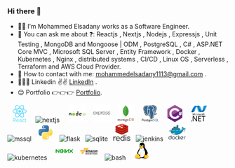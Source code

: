 ### Hi there 👋

- 🧑‍🦰 I’m Mohammed Elsadany works as a Software Engineer.
- 💬 You can ask me about ❓: Reactjs , Nextjs , Nodejs , Expressjs , Unit Testing , MongoDB and Mongoose | ODM , PostgreSQL , C# , ASP.NET Core MVC , Microsoft SQL Server , Entity Framework , Docker , Kubernetes , Nginx , distributed systems , CI/CD , Linux OS , Serverless , Terraform and AWS Cloud Provider.
- 📧 How to contact with  me: mohammedelsadany1113@gmail.com .
- 👨🏻‍🎓 Linkedin  ✌️✌️   [LinkedIn](https://www.linkedin.com/in/mohamed-elsadany-5ab427203) .
- 😊 Portfolio 👉👉👉 [Portfolio](https://elsadany.herokuapp.com).
 
 &nbsp;&nbsp;<img src="https://raw.githubusercontent.com/devicons/devicon/master/icons/react/react-original-wordmark.svg" alt="react"
    width="40" height="40" />&nbsp;&nbsp;&nbsp;&nbsp;<img src="https://cdn.worldvectorlogo.com/logos/nextjs-2.svg" alt="nextjs" width="40" height="40" />&nbsp;&nbsp;&nbsp;&nbsp;&nbsp;<img src="https://raw.githubusercontent.com/devicons/devicon/master/icons/nodejs/nodejs-original-wordmark.svg"
    alt="nodejs" width="40" height="40" />&nbsp;&nbsp;&nbsp;&nbsp;<img src="https://raw.githubusercontent.com/devicons/devicon/master/icons/express/express-original-wordmark.svg"
    alt="express" width="40" height="40" />&nbsp;&nbsp;&nbsp;&nbsp;<img src="https://raw.githubusercontent.com/devicons/devicon/master/icons/mongodb/mongodb-original-wordmark.svg"
    alt="mongodb" width="40" height="40" />&nbsp;&nbsp;&nbsp;&nbsp;<img src="https://raw.githubusercontent.com/devicons/devicon/master/icons/postgresql/postgresql-original-wordmark.svg"
    alt="postgresql" width="40" height="40" />&nbsp;&nbsp;&nbsp;&nbsp;<img src="https://raw.githubusercontent.com/devicons/devicon/master/icons/csharp/csharp-original.svg" alt="csharp"
    width="40" height="40" />&nbsp;&nbsp;&nbsp;&nbsp;<img src="https://raw.githubusercontent.com/devicons/devicon/master/icons/dot-net/dot-net-original-wordmark.svg"
    alt="dotnet" width="40" height="40" />&nbsp;&nbsp;&nbsp;<img src="https://www.svgrepo.com/show/303229/microsoft-sql-server-logo.svg" alt="mssql" width="40" height="40"/>&nbsp;&nbsp;&nbsp;<img src="https://raw.githubusercontent.com/devicons/devicon/master/icons/python/python-original.svg" alt="python" width="40" height="40"/>&nbsp;&nbsp;&nbsp;<img src="https://www.vectorlogo.zone/logos/pocoo_flask/pocoo_flask-icon.svg" alt="flask" width="40" height="40"/>&nbsp;&nbsp;&nbsp;<img src="https://www.vectorlogo.zone/logos/sqlite/sqlite-icon.svg" alt="sqlite" width="40" height="40"/>&nbsp;&nbsp;&nbsp;<img src="https://raw.githubusercontent.com/devicons/devicon/master/icons/redis/redis-original-wordmark.svg" alt="redis" width="40" height="40"/>&nbsp;&nbsp;&nbsp;<img src="https://www.vectorlogo.zone/logos/jenkins/jenkins-icon.svg" alt="jenkins" width="40" height="40" />&nbsp;&nbsp;&nbsp;<img src="https://raw.githubusercontent.com/devicons/devicon/master/icons/docker/docker-original-wordmark.svg"
    alt="docker" width="40" height="40" />&nbsp;&nbsp;&nbsp;&nbsp;<img src="https://www.vectorlogo.zone/logos/kubernetes/kubernetes-icon.svg" alt="kubernetes" width="40" height="40" />&nbsp;&nbsp;&nbsp;&nbsp;&nbsp;<img src="https://raw.githubusercontent.com/devicons/devicon/master/icons/nginx/nginx-original.svg" alt="nginx"
    width="40" height="40" />&nbsp;&nbsp;&nbsp;&nbsp;<img src="https://raw.githubusercontent.com/devicons/devicon/master/icons/amazonwebservices/amazonwebservices-original-wordmark.svg"
    alt="aws" width="40" height="40" />&nbsp;&nbsp;&nbsp;&nbsp;<img src="https://www.vectorlogo.zone/logos/gnu_bash/gnu_bash-icon.svg" alt="bash" width="40" height="40"/>&nbsp;&nbsp;&nbsp;&nbsp;<img src="https://raw.githubusercontent.com/devicons/devicon/master/icons/linux/linux-original.svg" alt="linux" width="40" height="40"/>

